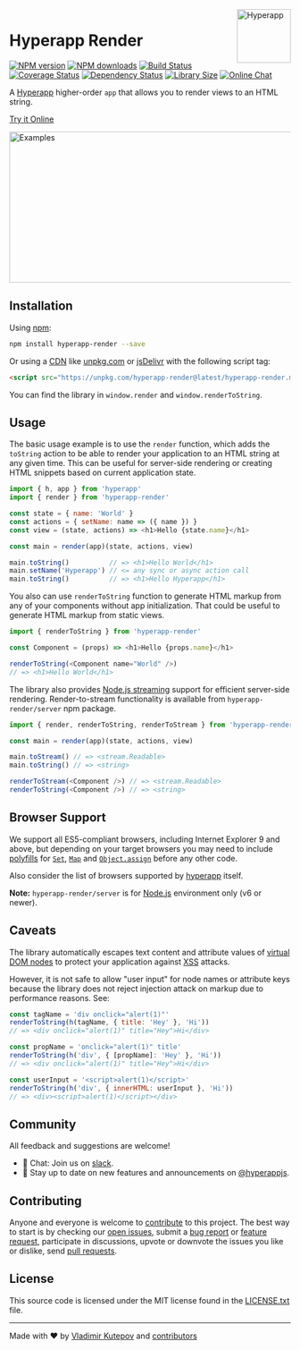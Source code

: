 <a href="https://hyperapp.js.org/" target="_blank">
  <img width="96" height="96" align="right" alt="Hyperapp"
  src="https://rawgit.com/frenzzy/hyperapp-render/master/logo.svg" />
</a>

# Hyperapp Render

[![NPM version](https://img.shields.io/npm/v/hyperapp-render.svg?style=flat-square&maxAge=3600)](https://www.npmjs.com/package/hyperapp-render)
[![NPM downloads](https://img.shields.io/npm/dm/hyperapp-render.svg?style=flat-square&maxAge=3600)](https://npm-stat.com/charts.html?package=hyperapp-render)
[![Build Status](https://img.shields.io/travis/frenzzy/hyperapp-render/master.svg?style=flat-square&maxAge=3600)](https://travis-ci.org/frenzzy/hyperapp-render)
[![Coverage Status](https://img.shields.io/coveralls/frenzzy/hyperapp-render.svg?style=flat-square&maxAge=3600)](https://coveralls.io/github/frenzzy/hyperapp-render)
[![Dependency Status](https://img.shields.io/david/frenzzy/hyperapp-render.svg?style=flat-square&maxAge=3600)](https://david-dm.org/frenzzy/hyperapp-render)
[![Library Size](http://img.badgesize.io/frenzzy/hyperapp-render/master/dist/hyperapp-render.min.js.svg?compression=gzip&label=size&style=flat-square&maxAge=3600)](https://bundlephobia.com/result?p=hyperapp-render)
[![Online Chat](https://img.shields.io/badge/slack-join_chat-e01563.svg?style=flat-square&maxAge=3600)](https://hyperappjs.herokuapp.com)

A [Hyperapp](https://github.com/hyperapp/hyperapp) higher-order `app` that allows you to render views to an HTML string.

[Try it Online](https://codepen.io/frenzzy/pen/zpmRQY/left/?editors=0010)

<a href="#usage">
  <img width="622" height="270" alt="Examples"
  src="https://rawgit.com/frenzzy/hyperapp-render/master/demo.gif" />
</a>

## Installation

Using [npm](https://www.npmjs.com/package/hyperapp-render):

```bash
npm install hyperapp-render --save
```

Or using a [CDN](https://en.wikipedia.org/wiki/Content_delivery_network) like
[unpkg.com](https://unpkg.com/hyperapp-render@latest/hyperapp-render.min.js) or
[jsDelivr](https://cdn.jsdelivr.net/npm/hyperapp-render@latest/hyperapp-render.min.js)
with the following script tag:

```html
<script src="https://unpkg.com/hyperapp-render@latest/hyperapp-render.min.js"></script>
```

You can find the library in `window.render` and `window.renderToString`.

## Usage

The basic usage example is to use the `render` function,
which adds the `toString` action to be able to render your application to an HTML string at any given time.
This can be useful for server-side rendering or creating HTML snippets based on current application state.

```js
import { h, app } from 'hyperapp'
import { render } from 'hyperapp-render'

const state = { name: 'World' }
const actions = { setName: name => ({ name }) }
const view = (state, actions) => <h1>Hello {state.name}</h1>

const main = render(app)(state, actions, view)

main.toString()          // => <h1>Hello World</h1>
main.setName('Hyperapp') // <= any sync or async action call
main.toString()          // => <h1>Hello Hyperapp</h1>
```

You also can use `renderToString` function to generate HTML markup from any of your components without
app initialization. That could be useful to generate HTML markup from static views.

```js
import { renderToString } from 'hyperapp-render'

const Component = (props) => <h1>Hello {props.name}</h1>

renderToString(<Component name="World" />)
// => <h1>Hello World</h1>
```

The library also provides [Node.js streaming](https://nodejs.org/api/stream.html) support for efficient
server-side rendering. Render-to-stream functionality is available from `hyperapp-render/server` npm package.

```js
import { render, renderToString, renderToStream } from 'hyperapp-render/server'

const main = render(app)(state, actions, view)

main.toStream() // => <stream.Readable>
main.toString() // => <string>

renderToStream(<Component />) // => <stream.Readable>
renderToString(<Component />) // => <string>
```

## Browser Support

We support all ES5-compliant browsers, including Internet Explorer 9 and above,
but depending on your target browsers you may need to include
[polyfills](https://en.wikipedia.org/wiki/Polyfill_(programming)) for
[`Set`](https://developer.mozilla.org/en-US/docs/Web/JavaScript/Reference/Global_Objects/Set),
[`Map`](https://developer.mozilla.org/en-US/docs/Web/JavaScript/Reference/Global_Objects/Map) and
[`Object.assign`](https://developer.mozilla.org/en-US/docs/Web/JavaScript/Reference/Global_Objects/Object/assign)
before any other code.

Also consider the list of browsers supported by [hyperapp](https://github.com/hyperapp/hyperapp) itself.

**Note:** `hyperapp-render/server` is for [Node.js](https://nodejs.org/en/) environment only (v6 or newer).

## Caveats

The library automatically escapes text content and attribute values
of [virtual DOM nodes](https://github.com/hyperapp/hyperapp/blob/1.1.0/README.md#virtual-dom)
to protect your application against [XSS](https://en.wikipedia.org/wiki/Cross-site_scripting) attacks.

However, it is not safe to allow "user input" for node names or attribute keys because
the library does not reject injection attack on markup due to performance reasons.
See:

```js
const tagName = 'div onclick="alert(1)"'
renderToString(h(tagName, { title: 'Hey' }, 'Hi'))
// => <div onclick="alert(1)" title="Hey︎">Hi</div>

const propName = 'onclick="alert(1)" title'
renderToString(h('div', { [propName]: 'Hey' }, 'Hi'))
// => <div onclick="alert(1)" title="Hey︎">Hi</div>

const userInput = '<script>alert(1)</script>'
renderToString(h('div', { innerHTML: userInput }, 'Hi'))
// => <div><script>alert(1)</script></div>
```

## Community

All feedback and suggestions are welcome!

* 💬 Chat: Join us on [slack](https://hyperappjs.herokuapp.com/).
* 📣 Stay up to date on new features and announcements on [@hyperappjs](https://twitter.com/hyperappjs).

## Contributing

Anyone and everyone is welcome to
[contribute](https://github.com/frenzzy/hyperapp-render/blob/master/.github/CONTRIBUTING.md) to this project.
The best way to start is by checking our [open issues](https://github.com/frenzzy/hyperapp-render/issues),
submit a [bug report](https://github.com/frenzzy/hyperapp-render/blob/master/.github/CONTRIBUTING.md#bugs) or
[feature request](https://github.com/frenzzy/hyperapp-render/blob/master/.github/CONTRIBUTING.md#features),
participate in discussions, upvote or downvote the issues you like or dislike, send [pull
requests](https://github.com/frenzzy/hyperapp-render/blob/master/.github/CONTRIBUTING.md#pull-requests).

## License

This source code is licensed under the MIT license found in the
[LICENSE.txt](https://github.com/frenzzy/hyperapp-render/blob/master/LICENSE.txt) file.

---
Made with ♥ by
[Vladimir Kutepov](https://github.com/frenzzy) and
[contributors](https://github.com/frenzzy/hyperapp-render/graphs/contributors)
